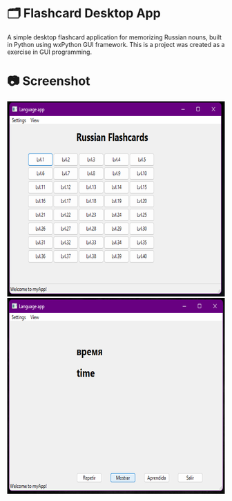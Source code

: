 # 🗂️ Flashcard Desktop App
A simple desktop flashcard application for memorizing Russian nouns, built in Python using wxPython GUI framework.
This is a project was created as a exercise in GUI programming.

# 📷 Screenshot
<img width="652" height="452" alt="image" src="assets\screenshot1.png" />
<img width="646" height="454" alt="image" src="assets\screenshot2.png" />

